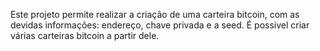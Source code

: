 Este projeto permite realizar a criação de uma carteira bitcoin, com as devidas informações: endereço, chave privada e a seed. É possivel criar várias carteiras bitcoin a partir dele.
